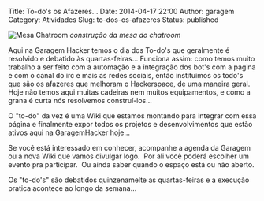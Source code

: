 Title: To-do's os Afazeres...
Date: 2014-04-17 22:00
Author: garagem
Category: Atividades
Slug: to-dos-os-afazeres
Status: published

![Mesa Chatroom]({filename}/images/IMG_60161-300x263.jpg)
*construção da mesa do chatroom*

Aqui na Garagem Hacker temos o dia dos To-do's que geralmente é
resolvido e debatido às quartas-feiras... Funciona assim: como temos
muito trabalho a ser feito com a automação e a integração dos bot's com
a pagina e com o canal do irc e mais as redes sociais, então instituímos
os todo's que são os afazeres que melhoram o Hackerspace, de uma maneira
geral. Hoje não temos aqui muitas cadeiras nem muitos equipamentos, e
como a grana é curta nós resolvemos construí-los...

O "to-do" da vez é uma Wiki que estamos montando para integrar com essa
página e finalmente expor todos os projetos e desenvolvimentos que estão
ativos aqui na GaragemHacker hoje...

Se você está interessado em conhecer, acompanhe a agenda da Garagem ou a
nova Wiki que vamos divulgar logo.  Por ali você poderá escolher um
evento pra participar.  Ou ainda saber quando o espaço está ou não
aberto.

Os "to-do's" são debatidos quinzenamelte as quartas-feiras e a execução
pratica acontece ao longo da semana...
